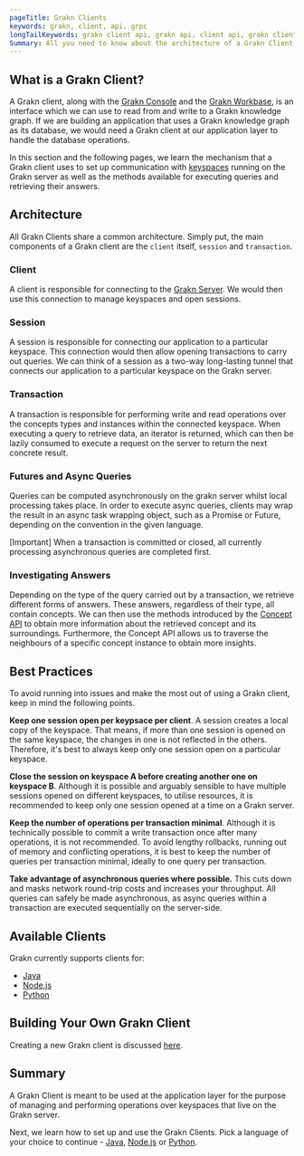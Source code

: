 ```yaml
---
pageTitle: Grakn Clients
keywords: grakn, client, api, grpc
longTailKeywords: grakn client api, grakn api, client api, grakn client architecture, grakn session, grakn transaction
Summary: All you need to know about the architecture of a Grakn Client.
---
```


## What is a Grakn Client?
A Grakn client, along with the [Grakn Console](../02-running-grakn/02-console.md) and the [Grakn Workbase](../07-workbase/00-overview.md), is an interface which we can use to read from and write to a Grakn knowledge graph. If we are building an application that uses a Grakn knowledge graph as its database, we would need a Grakn client at our application layer to handle the database operations.

In this section and the following pages, we learn the mechanism that a Grakn client uses to set up communication with [keyspaces](../06-management/01-keyspace.md) running on the Grakn server as well as the methods available for executing queries and retrieving their answers.

## Architecture
All Grakn Clients share a common architecture. Simply put, the main components of a Grakn client are the `client` itself, `session` and `transaction`.

### Client
A client is responsible for connecting to the [Grakn Server](/docs/running-grakn/install-and-run#start-the-grakn-server). We would then use this connection to manage keyspaces and open sessions.

### Session
A session is responsible for connecting our application to a particular keyspace. This connection would then allow opening transactions to carry out queries. We can think of a session as a two-way long-lasting tunnel that connects our application to a particular keyspace on the Grakn server.

### Transaction
A transaction is responsible for performing write and read operations over the concepts types and instances within the connected keyspace. When executing a query to retrieve data, an iterator is returned, which can then be lazily consumed to execute a request on the server to return the next concrete result.

### Futures and Async Queries
Queries can be computed asynchronously on the grakn server whilst local processing takes place. In order to execute async queries, clients may wrap the result in an async task wrapping object, such as a Promise or Future, depending on the convention in the given language. 

<div class="note">
[Important]
When a transaction is committed or closed, all currently processing asynchronous queries are completed first.
</div>

### Investigating Answers
Depending on the type of the query carried out by a transaction, we retrieve different forms of answers. These answers, regardless of their type, all contain concepts. We can then use the methods introduced by the [Concept API](../04-concept-api/00-overview.md) to obtain more information about the retrieved concept and its surroundings. Furthermore, the Concept API allows us to traverse the neighbours of a specific concept instance to obtain more insights.

## Best Practices
To avoid running into issues and make the most out of using a Grakn client, keep in mind the following points.

**Keep one session open per keypsace per client**. A session creates a local copy of the keyspace. That means, if more than one session is opened on the same keyspace, the changes in one is not reflected in the others. Therefore, it's best to always keep only one session open on a particular keyspace.

**Close the session on keyspace A before creating another one on keyspace B**. Although it is possible and arguably sensible to have multiple sessions opened on different keyspaces, to utilise resources, it is recommended to keep only one session opened at a time on a Grakn server.

**Keep the number of operations per transaction minimal**. Although it is technically possible to commit a write transaction once after many operations, it is not recommended. To avoid lengthy rollbacks, running out of memory and conflicting operations, it is best to keep the number of queries per transaction minimal, ideally to one query per transaction.

**Take advantage of asynchronous queries where possible.** This cuts down and masks network round-trip costs and increases your throughput. All queries can safely be made asynchronous, as async queries within a transaction are executed sequentially on the server-side.

## Available Clients
Grakn currently supports clients for:
- [Java](../03-client-api/01-java.md)
- [Node.js](../03-client-api/03-nodejs.md)
- [Python](../03-client-api/02-python.md)

## Building Your Own Grakn Client
Creating a new Grakn client is discussed [here](../03-client-api/04-new-client.md).

## Summary
A Grakn Client is meant to be used at the application layer for the purpose of managing and performing operations over keyspaces that live on the Grakn server.

Next, we learn how to set up and use the Grakn Clients. Pick a language of your choice to continue - [Java](../03-client-api/01-java.md), [Node.js](../03-client-api/03-nodejs.md) or [Python](../03-client-api/02-python.md).